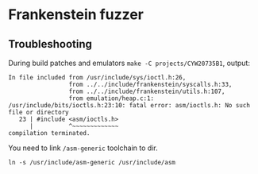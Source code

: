 # Frankenstein fuzzer


## Troubleshooting

During build patches and emulators `make -C projects/CYW20735B1`, output:
```
In file included from /usr/include/sys/ioctl.h:26,
                 from ../../include/frankenstein/syscalls.h:33,
                 from ../../include/frankenstein/utils.h:107,
                 from emulation/heap.c:1:
/usr/include/bits/ioctls.h:23:10: fatal error: asm/ioctls.h: No such file or directory
   23 | #include <asm/ioctls.h>
      |          ^~~~~~~~~~~~~~
compilation terminated.
```
You need to link `/asm-generic` toolchain to dir.
```
ln -s /usr/include/asm-generic /usr/include/asm
```